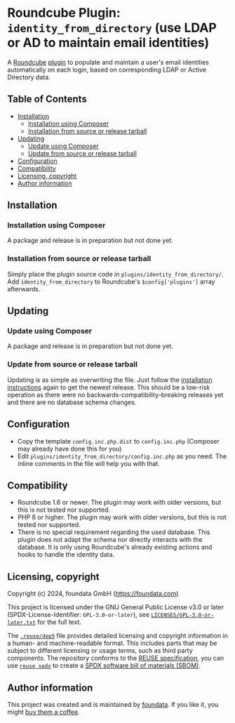 # Roundcube Plugin: `identity_from_directory` (use LDAP or AD to maintain email identities)

A [Roundcube](https://roundcube.net/) [plugin](https://plugins.roundcube.net/) to populate and maintain a user's email identities automatically on each login, based on corresponding LDAP or Active Directory data.


## Table of Contents

- [Installation](#installation)
  - [Installation using Composer](#installation-using-composer)
  - [Installation from source or release tarball](#installation-from-source-or-release-tarball)
- [Updating](#updating)
  - [Update using Composer](#update-using-composer)
  - [Update from source or release tarball](#update-from-source-or-release-tarball)
- [Configuration](#configuration)
- [Compatibility](#compatibility)
- [Licensing, copyright](#licensing-copyright)
- [Author information](#author-information)


## Installation

### Installation using Composer

A package and release is in preparation but not done yet.


### Installation from source or release tarball

Simply place the plugin source code in `plugins/identity_from_directory/`. Add `identity_from_directory` to Roundcube's `$config['plugins']` array afterwards.


## Updating

### Update using Composer

A package and release is in preparation but not done yet.


### Update from source or release tarball

Updating is as simple as overwriting the file. Just follow the [installation instructions](#installation) again to get the newest release. This should be a low-risk operation as there were no backwards-compatibility-breaking releases yet and there are no database schema changes.


## Configuration

- Copy the template `config.inc.php.dist` to `config.inc.php` (Composer may already have done this for you)
- Edit `plugins/identity_from_directory/config.inc.php` as you need. The inline comments in the file will help you with that.


## Compatibility

- Roundcube 1.6 or newer. The plugin may work with older versions, but this is not tested nor supported.
- PHP 8 or higher. The plugin may work with older versions, but this is not tested nor supported.
- There is no special requirement regarding the used database. This plugin does not adapt the schema nor directly interacts with the database. It is only using Roundcube's already existing actions and hooks to handle the identity data.


## Licensing, copyright

<!--REUSE-IgnoreStart-->
Copyright (c) 2024, foundata GmbH (https://foundata.com)

This project is licensed under the GNU General Public License v3.0 or later (SPDX-License-Identifier: `GPL-3.0-or-later`), see [`LICENSES/GPL-3.0-or-later.txt`](LICENSES/GPL-3.0-or-later.txt) for the full text.

The [`.reuse/dep5`](.reuse/dep5) file provides detailed licensing and copyright information in a human- and machine-readable format. This includes parts that may be subject to different licensing or usage terms, such as third party components. The repository conforms to the [REUSE specification](https://reuse.software/spec/), you can use [`reuse spdx`](https://reuse.readthedocs.io/en/latest/readme.html#cli) to create a [SPDX software bill of materials (SBOM)](https://en.wikipedia.org/wiki/Software_Package_Data_Exchange).
<!--REUSE-IgnoreEnd-->


## Author information

This project was created and is maintained by [foundata](https://foundata.com/). If you like it, you might [buy them a coffee](https://buy-me-a.coffee/roundcube-plugin-identity-from-directory/).